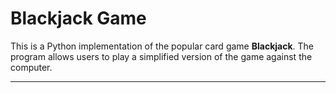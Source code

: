 # Blackjack Game

This is a Python implementation of the popular card game **Blackjack**. The program allows users to play a simplified version of the game against the computer.

---
